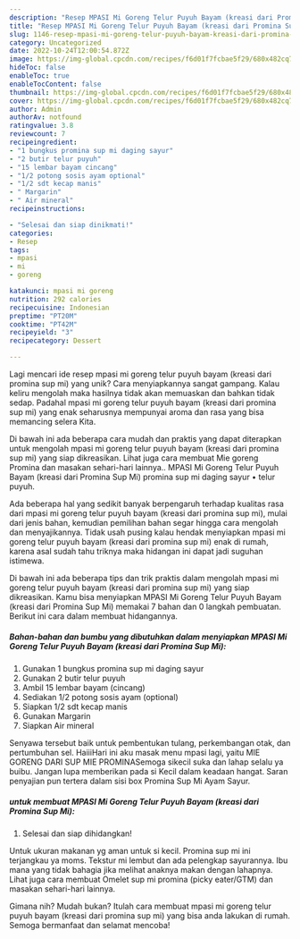```yaml
---
description: "Resep MPASI Mi Goreng Telur Puyuh Bayam (kreasi dari Promina Sup Mi) yang Lezat"
title: "Resep MPASI Mi Goreng Telur Puyuh Bayam (kreasi dari Promina Sup Mi) yang Lezat"
slug: 1146-resep-mpasi-mi-goreng-telur-puyuh-bayam-kreasi-dari-promina-sup-mi-yang-lezat
category: Uncategorized
date: 2022-10-24T12:00:54.872Z
image: https://img-global.cpcdn.com/recipes/f6d01f7fcbae5f29/680x482cq70/mpasi-mi-goreng-telur-puyuh-bayam-kreasi-dari-promina-sup-mi-foto-resep-utama.jpg
hideToc: false
enableToc: true
enableTocContent: false
thumbnail: https://img-global.cpcdn.com/recipes/f6d01f7fcbae5f29/680x482cq70/mpasi-mi-goreng-telur-puyuh-bayam-kreasi-dari-promina-sup-mi-foto-resep-utama.jpg
cover: https://img-global.cpcdn.com/recipes/f6d01f7fcbae5f29/680x482cq70/mpasi-mi-goreng-telur-puyuh-bayam-kreasi-dari-promina-sup-mi-foto-resep-utama.jpg
author: Admin
authorAv: notfound
ratingvalue: 3.8
reviewcount: 7
recipeingredient:
- "1 bungkus promina sup mi daging sayur"
- "2 butir telur puyuh"
- "15 lembar bayam cincang"
- "1/2 potong sosis ayam optional"
- "1/2 sdt kecap manis"
- " Margarin"
- " Air mineral"
recipeinstructions:

- "Selesai dan siap dinikmati!"
categories:
- Resep
tags:
- mpasi
- mi
- goreng

katakunci: mpasi mi goreng 
nutrition: 292 calories
recipecuisine: Indonesian
preptime: "PT20M"
cooktime: "PT42M"
recipeyield: "3"
recipecategory: Dessert

---
```





Lagi mencari ide resep mpasi mi goreng telur puyuh bayam (kreasi dari promina sup mi) yang unik? Cara menyiapkannya sangat gampang. Kalau keliru mengolah maka hasilnya tidak akan memuaskan dan bahkan tidak sedap. Padahal mpasi mi goreng telur puyuh bayam (kreasi dari promina sup mi) yang enak seharusnya mempunyai aroma dan rasa yang bisa memancing selera Kita.





Di bawah ini ada beberapa cara mudah dan praktis yang dapat diterapkan untuk mengolah mpasi mi goreng telur puyuh bayam (kreasi dari promina sup mi) yang siap dikreasikan. Lihat juga cara membuat Mie goreng Promina dan masakan sehari-hari lainnya.. MPASI Mi Goreng Telur Puyuh Bayam (kreasi dari Promina Sup Mi) promina sup mi daging sayur • telur puyuh.

Ada beberapa hal yang sedikit banyak berpengaruh terhadap kualitas rasa dari mpasi mi goreng telur puyuh bayam (kreasi dari promina sup mi), mulai dari jenis bahan, kemudian pemilihan bahan segar hingga cara mengolah dan menyajikannya. Tidak usah pusing kalau hendak menyiapkan mpasi mi goreng telur puyuh bayam (kreasi dari promina sup mi) enak di rumah, karena asal sudah tahu triknya maka hidangan ini dapat jadi suguhan istimewa.






Di bawah ini ada beberapa tips dan trik praktis dalam mengolah mpasi mi goreng telur puyuh bayam (kreasi dari promina sup mi) yang siap dikreasikan. Kamu bisa menyiapkan MPASI Mi Goreng Telur Puyuh Bayam (kreasi dari Promina Sup Mi) memakai 7 bahan dan 0 langkah pembuatan. Berikut ini cara dalam membuat hidangannya.

<!--inarticleads1-->

##### Bahan-bahan dan bumbu yang dibutuhkan dalam menyiapkan MPASI Mi Goreng Telur Puyuh Bayam (kreasi dari Promina Sup Mi):

1. Gunakan 1 bungkus promina sup mi daging sayur
1. Gunakan 2 butir telur puyuh
1. Ambil 15 lembar bayam (cincang)
1. Sediakan 1/2 potong sosis ayam (optional)
1. Siapkan 1/2 sdt kecap manis
1. Gunakan  Margarin
1. Siapkan  Air mineral


Senyawa tersebut baik untuk pembentukan tulang, perkembangan otak, dan pertumbuhan sel. HaiiiHari ini aku masak menu mpasi lagi, yaitu MIE GORENG DARI SUP MIE PROMINASemoga sikecil suka dan lahap selalu ya buibu. Jangan lupa memberikan pada si Kecil dalam keadaan hangat. Saran penyajian pun tertera dalam sisi box Promina Sup Mi Ayam Sayur. 

<!--inarticleads2-->

#####  untuk membuat MPASI Mi Goreng Telur Puyuh Bayam (kreasi dari Promina Sup Mi):


1. Selesai dan siap dihidangkan!

Untuk ukuran makanan yg aman untuk si kecil. Promina sup mi ini terjangkau ya moms. Tekstur mi lembut dan ada pelengkap sayurannya. Ibu mana yang tidak bahagia jika melihat anaknya makan dengan lahapnya. Lihat juga cara membuat Omelet sup mi promina (picky eater/GTM) dan masakan sehari-hari lainnya. 

Gimana nih? Mudah bukan? Itulah cara membuat mpasi mi goreng telur puyuh bayam (kreasi dari promina sup mi) yang bisa anda lakukan di rumah. Semoga bermanfaat dan selamat mencoba!
